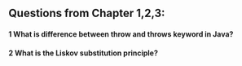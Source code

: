 ## Questions from Chapter 1,2,3:
#### 1 What is difference between throw and throws keyword in Java?


#### 2 What is the Liskov substitution principle? 

